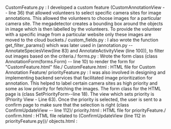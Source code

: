 CustomFeature.py : I developed a custom feature (CustomAnnotationView -- line 36) that allowed volunteers to select specific camera sites for image annotations. This allowed the volunteers to choose images for a particular camera site. The megadetector creates a bounding box around the objects in image which is then labelled by the volunteers. To provide the volunteer with a specific image from a particular website only these images are moved to the cloud buckets./
custom_fields.py : I also wrote the function get_filter_params() which was later used in (annotation.py -- AnnotateSpeciesView(line 83) and AnnotateActivityView (line 100)), to filter out images based on the criteria./
forms.py : Wrote the form class (class AnnotationForm(forms.Form) -- line 10) to render the form for "CustomFeature.html" file./
CustomFeature.html : HTML file for Custom Annotation Feature/
priorityFeature.py : I was also involved in designing and implementing backend services that facilitated image prioritization for annotation. This helped to label certain camera sites as high priority and some as low priority for fetching the images. The form class for the HTML page is (class SetPriorityForm--line 18). The view which sets priority is (Priority View - Line 63). Once the priority is selected, the user is sent to a confirm page to make sure that the selection is right (class ConfirmUpdateView -- line 112)/
priority.html : HTML file for priorityFeature./
confirm.html : HTML file related to (ConfirmUpdateView (line 112 in priorityFeature.py))/
objects.html : <script> to enable selection of only checkbox and not the label next to it, as it was sometimes being getting selected by mistake. (line 168-173)/
